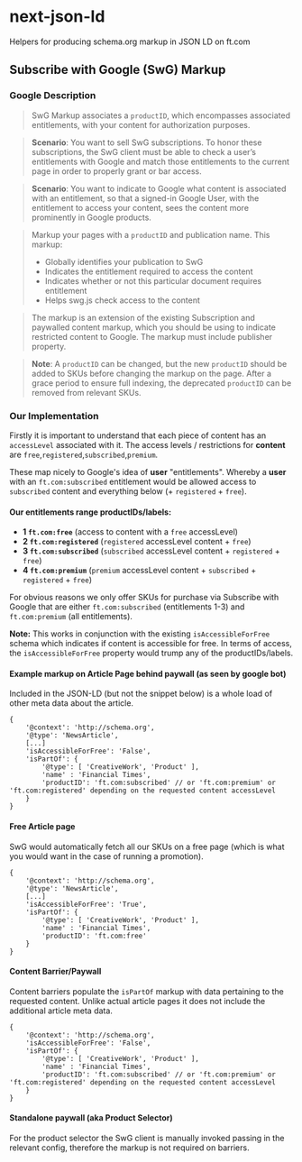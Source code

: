 # next-json-ld

Helpers for producing schema.org markup in JSON LD on ft.com

## Subscribe with Google (SwG) Markup

### Google Description
> SwG Markup associates a `productID`, which encompasses associated entitlements, with your content for authorization purposes.

> **Scenario**: You want to sell SwG subscriptions. To honor these subscriptions, the SwG client must be able to check a user’s entitlements with Google and match those entitlements to the current page in order to properly grant or bar access.

> **Scenario**: You want to indicate to Google what content is associated with an entitlement, so that a signed-in Google User, with the entitlement to access your content, sees the content more prominently in Google products.

> Markup your pages with a `productID` and publication name. This markup:
>
> * Globally identifies your publication to SwG
> * Indicates the entitlement required to access the content
> * Indicates whether or not this particular document requires entitlement
> * Helps swg.js check access to the content

> The markup is an extension of the existing Subscription and paywalled content markup, which you should be using to indicate restricted content to Google.  The markup must include publisher property.

> **Note**: A `productID` can be changed, but the new `productID` should be added to SKUs before changing the markup on the page. After a grace period to ensure full indexing, the deprecated `productID` can be removed from relevant SKUs.

### Our Implementation

Firstly it is important to understand that each piece of content has an `accessLevel` associated with it. The access levels / restrictions for **content** are `free`,`registered`,`subscribed`,`premium`.

These map nicely to Google's idea of **user** "entitlements". Whereby a **user** with an `ft.com:subscribed` entitlement would be allowed access to `subscribed` content and everything below (+ `registered` + `free`).

#### Our entitlements range productIDs/labels:

- **1 `ft.com:free`** (access to content with a `free` accessLevel)
- **2 `ft.com:registered`** (`registered` accessLevel content + `free`)
- **3 `ft.com:subscribed`** (`subscribed` accessLevel content + `registered` + `free`)
- **4 `ft.com:premium`** (`premium` accessLevel content + `subscribed` + `registered` + `free`)

For obvious reasons we only offer SKUs for purchase via Subscribe with Google that are either `ft.com:subscribed` (entitlements 1-3) and `ft.com:premium` (all entitlements).

**Note:** This works in conjunction with the existing `isAccessibleForFree` schema which indicates if content is accessible for free. In terms of access, the `isAccessibleForFree` property would trump any of the productIDs/labels.

#### Example markup on Article Page behind paywall (as seen by google bot)
Included in the JSON-LD (but not the snippet below) is a whole load of other meta data about the article.

```
{
	'@context': 'http://schema.org',
	'@type': 'NewsArticle',
	[...]
	'isAccessibleForFree': 'False',
	'isPartOf': {
		'@type': [ 'CreativeWork', 'Product' ],
		'name' : 'Financial Times',
		'productID': 'ft.com:subscribed' // or 'ft.com:premium' or 'ft.com:registered' depending on the requested content accessLevel
	}
}
```

#### Free Article page
SwG would automatically fetch all our SKUs on a free page (which is what you would want in the case of running a promotion).

```
{
	'@context': 'http://schema.org',
	'@type': 'NewsArticle',
	[...]
	'isAccessibleForFree': 'True',
	'isPartOf': {
		'@type': [ 'CreativeWork', 'Product' ],
		'name' : 'Financial Times',
		'productID': 'ft.com:free'
	}
}
```

#### Content Barrier/Paywall
Content barriers populate the `isPartOf` markup with data pertaining to the requested content. Unlike actual article pages it does not include the additional article meta data.

```
{
	'@context': 'http://schema.org',
	'isAccessibleForFree': 'False',
	'isPartOf': {
		'@type': [ 'CreativeWork', 'Product' ],
		'name' : 'Financial Times',
		'productID': 'ft.com:subscribed' // or 'ft.com:premium' or 'ft.com:registered' depending on the requested content accessLevel
	}
}
```

#### Standalone paywall (aka Product Selector)
For the product selector the SwG client is manually invoked passing in the relevant config, therefore the markup is not required on barriers.
